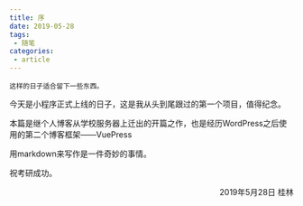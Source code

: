 ```yaml
---
title: 序
date: 2019-05-28
tags:
 - 随笔
categories: 
 - article
---
```


    这样的日子适合留下一些东西。

今天是小程序正式上线的日子，这是我从头到尾跟过的第一个项目，值得纪念。


本篇是继个人博客从学校服务器上迁出的开篇之作，也是经历WordPress之后使用的第二个博客框架——VuePress

用markdown来写作是一件奇妙的事情。

祝考研成功。

<p align="right">2019年5月28日 桂林</p>